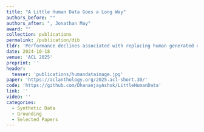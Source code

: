 ```yaml
---
title: "A Little Human Data Goes a Long Way"
authors_before: ""
authors_after: ", Jonathan May"
award: ""
collection: publications
permalink: /publication/dib
tldr: 'Performance declines associated with replacing human generated data with synthetic data is most chronic only after crossing 90% replacement.'
date: 2024-10-18
venue: 'ACL 2025'
preprint: ''
header: 
  teaser: 'publications/humandataimage.jpg'
paper: 'https://aclanthology.org/2025.acl-short.30/'
code: 'https://github.com/DhananjayAshok/LittleHumanData' 
link: ''
video: ''
categories:
  - Synthetic Data
  - Grounding 
  - Selected Papers
---
```


